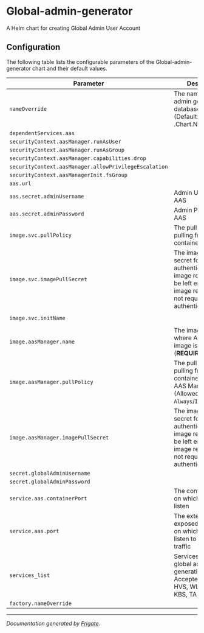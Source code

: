 
Global-admin-generator
===========

A Helm chart for creating Global Admin User Account


## Configuration

The following table lists the configurable parameters of the Global-admin-generator chart and their default values.

| Parameter                | Description             | Default        |
| ------------------------ | ----------------------- | -------------- |
| `nameOverride` | The name for global admin generator database chart (Default: .Chart.Name) | `""` |
| `dependentServices.aas` |  | `"aas"` |
| `securityContext.aasManager.runAsUser` |  | `1200` |
| `securityContext.aasManager.runAsGroup` |  | `1200` |
| `securityContext.aasManager.capabilities.drop` |  | `["all"]` |
| `securityContext.aasManager.allowPrivilegeEscalation` |  | `false` |
| `securityContext.aasManagerInit.fsGroup` |  | `1200` |
| `aas.url` |  | `null` |
| `aas.secret.adminUsername` | Admin Username for AAS | `null` |
| `aas.secret.adminPassword` | Admin Password for AAS | `null` |
| `image.svc.pullPolicy` | The pull policy for pulling from container registry | `"Always"` |
| `image.svc.imagePullSecret` | The image pull secret for authenticating with image registry, can be left empty if image registry does not require authentication | `null` |
| `image.svc.initName` |  | `"<user input>"` |
| `image.aasManager.name` | The image registry where AAS Manager image is pushed<br> (**REQUIRED**) | `"<user input>"` |
| `image.aasManager.pullPolicy` | The pull policy for pulling from container registry for AAS Manager<br> (Allowed values: `Always`/`IfNotPresent`) | `"Always"` |
| `image.aasManager.imagePullSecret` | The image pull secret for authenticating with image registry, can be left empty if image registry does not require authentication | `null` |
| `secret.globalAdminUsername` |  | `null` |
| `secret.globalAdminPassword` |  | `null` |
| `service.aas.containerPort` | The containerPort on which AAS can listen | `8444` |
| `service.aas.port` | The externally exposed NodePort on which AAS can listen to external traffic | `30444` |
| `services_list` | Services list for global admin token generation. Accepted values HVS, WLS, WLA, KBS, TA | `[null, null]` |
| `factory.nameOverride` |  | `""` |



---
_Documentation generated by [Frigate](https://frigate.readthedocs.io)._

